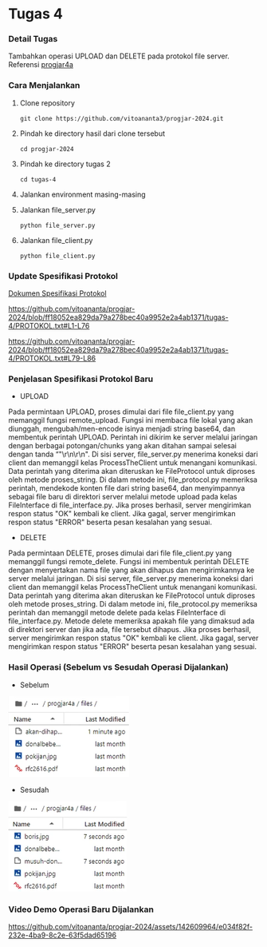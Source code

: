 # Tugas 4

### Detail Tugas

Tambahkan operasi UPLOAD dan DELETE pada protokol file server. Referensi [progjar4a](https://github.com/rm77/progjar/tree/master/progjar4a)

### Cara Menjalankan

1. Clone repository

   ```
   git clone https://github.com/vitoananta3/progjar-2024.git
   ```

2. Pindah ke directory hasil dari clone tersebut

   ```
   cd progjar-2024
   ```

3. Pindah ke directory tugas 2

   ```
   cd tugas-4
   ```

4. Jalankan environment masing-masing

5. Jalankan file_server.py

   ```
   python file_server.py
   ```

6. Jalankan file_client.py

   ```
   python file_client.py
   ```

### Update Spesifikasi Protokol

[Dokumen Spesifikasi Protokol](https://github.com/vitoananta/progjar-2024/blob/main/tugas-4/PROTOKOL.txt)

https://github.com/vitoananta/progjar-2024/blob/ff18052ea829da79a278bec40a9952e2a4ab1371/tugas-4/PROTOKOL.txt#L1-L76

https://github.com/vitoananta/progjar-2024/blob/ff18052ea829da79a278bec40a9952e2a4ab1371/tugas-4/PROTOKOL.txt#L79-L86


### Penjelasan Spesifikasi Protokol Baru

- UPLOAD

Pada permintaan UPLOAD, proses dimulai dari file file_client.py yang memanggil fungsi remote_upload. Fungsi ini membaca file lokal yang akan diunggah, mengubah/men-encode isinya menjadi string base64, dan membentuk perintah UPLOAD. Perintah ini dikirim ke server melalui jaringan dengan berbagai potongan/chunks yang akan ditahan sampai selesai dengan tanda “"\r\n\r\n". Di sisi server, file_server.py menerima koneksi dari client dan memanggil kelas ProcessTheClient untuk menangani komunikasi. Data perintah yang diterima akan diteruskan ke FileProtocol untuk diproses oleh metode proses_string. Di dalam metode ini, file_protocol.py memeriksa perintah, mendekode konten file dari string base64, dan menyimpannya sebagai file baru di direktori server melalui metode upload pada kelas FileInterface di file_interface.py. Jika proses berhasil, server mengirimkan respon status "OK" kembali ke client. Jika gagal, server mengirimkan respon status "ERROR" beserta pesan kesalahan yang sesuai.


- DELETE


Pada permintaan DELETE, proses dimulai dari file file_client.py yang memanggil fungsi remote_delete. Fungsi ini membentuk perintah DELETE dengan menyertakan nama file yang akan dihapus dan mengirimkannya ke server melalui jaringan. Di sisi server, file_server.py menerima koneksi dari client dan memanggil kelas ProcessTheClient untuk menangani komunikasi. Data perintah yang diterima akan diteruskan ke FileProtocol untuk diproses oleh metode proses_string. Di dalam metode ini, file_protocol.py memeriksa perintah dan memanggil metode delete pada kelas FileInterface di file_interface.py. Metode delete memeriksa apakah file yang dimaksud ada di direktori server dan jika ada, file tersebut dihapus. Jika proses berhasil, server mengirimkan respon status "OK" kembali ke client. Jika gagal, server mengirimkan respon status "ERROR" beserta pesan kesalahan yang sesuai.


### Hasil Operasi (Sebelum vs Sesudah Operasi Dijalankan)

- Sebelum

![](https://github.com/vitoananta/progjar-2024/blob/main/assets/tugas-4/sebelum-dijalankan-operasi-baru.png)

- Sesudah

![](https://github.com/vitoananta/progjar-2024/blob/main/assets/tugas-4/setelah-dijalankan-operasi-baru.png)


### Video Demo Operasi Baru Dijalankan

https://github.com/vitoananta/progjar-2024/assets/142609964/e034f82f-232e-4ba9-8c2e-63f5dad65196
